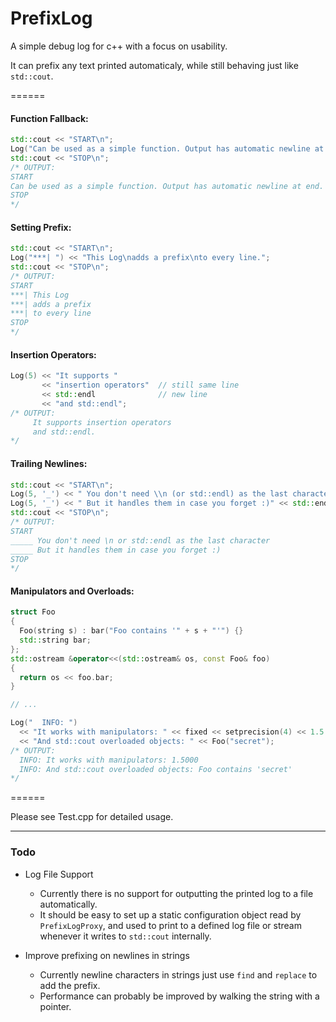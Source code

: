 # PrefixLog
A simple debug log for c++ with a focus on usability.

It can prefix any text printed automaticaly, while still behaving just like `std::cout`.

======

#### Function Fallback:

```c++
std::cout << "START\n";
Log("Can be used as a simple function. Output has automatic newline at end.");
std::cout << "STOP\n";
/* OUTPUT:
START
Can be used as a simple function. Output has automatic newline at end.
STOP
*/
```

#### Setting Prefix:
```c++
std::cout << "START\n";
Log("***| ") << "This Log\nadds a prefix\nto every line.";
std::cout << "STOP\n";
/* OUTPUT:
START
***| This Log 
***| adds a prefix
***| to every line
STOP
*/
```

#### Insertion Operators:
```c++
Log(5) << "It supports " 
       << "insertion operators"  // still same line
       << std::endl              // new line
       << "and std::endl";
/* OUTPUT:
     It supports insertion operators
     and std::endl.
*/
```

#### Trailing Newlines:
```c++
std::cout << "START\n";
Log(5, '_') << " You don't need \\n (or std::endl) as the last character\n"; 
Log(5, '_') << " But it handles them in case you forget :)" << std::endl;
std::cout << "STOP\n";
/* OUTPUT:
START
_____ You don't need \n or std::endl as the last character
_____ But it handles them in case you forget :)
STOP
*/
```

#### Manipulators and Overloads:
```c++
struct Foo 
{ 
  Foo(string s) : bar("Foo contains '" + s + "'") {}
  std::string bar;
};
std::ostream &operator<<(std::ostream& os, const Foo& foo) 
{
  return os << foo.bar; 
}

// ...

Log("  INFO: ") 
  << "It works with manipulators: " << fixed << setprecision(4) << 1.5 << endl
  << "And std::cout overloaded objects: " << Foo("secret");
/* OUTPUT:
  INFO: It works with manipulators: 1.5000
  INFO: And std::cout overloaded objects: Foo contains 'secret'
*/
```

======

Please see Test.cpp for detailed usage.

------


### Todo

* Log File Support
  * Currently there is no support for outputting the printed log to a file automatically.
  * It should be easy to set up a static configuration object read by `PrefixLogProxy`, and used to print to a defined log file or stream whenever it writes to `std::cout` internally.
  
* Improve prefixing on newlines in strings
  * Currently newline characters in strings just use `find` and `replace` to add the prefix.
  * Performance can probably be improved by walking the string with a pointer.
